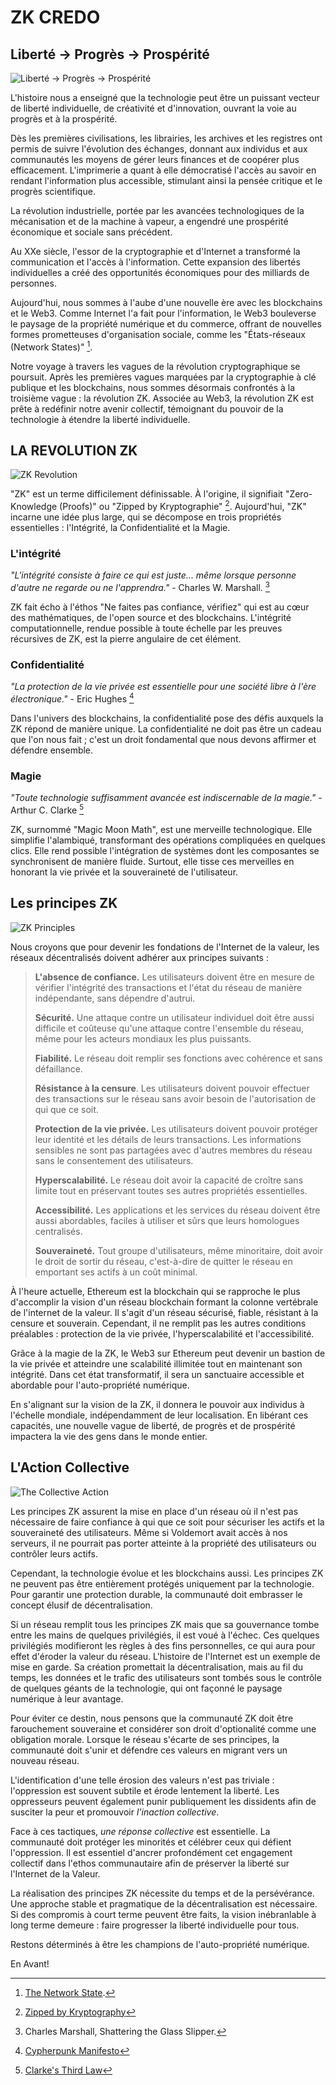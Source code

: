 # ZK CREDO

## Liberté → Progrès → Prospérité

![Liberté → Progrès → Prospérité](freedom-progress-prosperity.jpeg)

L'histoire nous a enseigné que la technologie peut être un puissant vecteur de liberté individuelle, de créativité et d'innovation, ouvrant la voie au progrès et à la prospérité.

Dès les premières civilisations, les librairies, les archives et les registres ont permis de suivre l'évolution des échanges, donnant aux individus et aux communautés les moyens de gérer leurs finances et de coopérer plus efficacement. L'imprimerie a quant à elle démocratisé l'accès au savoir en rendant l'information plus accessible, stimulant ainsi la pensée critique et le progrès scientifique.

La révolution industrielle, portée par les avancées technologiques de la mécanisation et de la machine à vapeur, a engendré une prospérité économique et sociale sans précédent.

Au XXe siècle, l'essor de la cryptographie et d'Internet a transformé la communication et l'accès à l'information. Cette expansion des libertés individuelles a créé des opportunités économiques pour des milliards de personnes.

Aujourd'hui, nous sommes à l'aube d'une nouvelle ère avec les blockchains et le Web3. Comme Internet l'a fait pour l'information, le Web3 bouleverse le paysage de la propriété numérique et du commerce, offrant de nouvelles formes prometteuses d'organisation sociale, comme les "États-réseaux (Network States)" [^1].

Notre voyage à travers les vagues de la révolution cryptographique se poursuit. Après les premières vagues marquées par la cryptographie à clé publique et les blockchains, nous sommes désormais confrontés à la troisième vague : la révolution ZK. Associée au Web3, la révolution ZK est prête à redéfinir notre avenir collectif, témoignant du pouvoir de la technologie à étendre la liberté individuelle.

## LA REVOLUTION ZK

![ZK Revolution](zk-revolution.jpeg)

"ZK" est un terme difficilement définissable. À l'origine, il signifiait "Zero-Knowledge (Proofs)" ou "Zipped by Kryptographie" [^2]. Aujourd'hui, "ZK" incarne une idée plus large, qui se décompose en trois propriétés essentielles : l'Intégrité, la Confidentialité et la Magie.

### L'intégrité

*"L'intégrité consiste à faire ce qui est juste... même lorsque personne d'autre ne regarde ou ne l'apprendra."* - Charles W. Marshall. [^3]

ZK fait écho à l'éthos "Ne faites pas confiance, vérifiez" qui est au cœur des mathématiques, de l'open source et des blockchains. L'intégrité computationnelle, rendue possible à toute échelle par les preuves récursives de ZK, est la pierre angulaire de cet élément.

### Confidentialité

*"La protection de la vie privée est essentielle pour une société libre à l'ère électronique."* - Eric Hughes [^4]

Dans l'univers des blockchains, la confidentialité pose des défis auxquels la ZK répond de manière unique. La confidentialité ne doit pas être un cadeau que l'on nous fait ; c'est un droit fondamental que nous devons affirmer et défendre ensemble.

### Magie

*"Toute technologie suffisamment avancée est indiscernable de la magie."* - Arthur C. Clarke [^5]

ZK, surnommé "Magic Moon Math", est une merveille technologique. Elle simplifie l'alambiqué, transformant des opérations compliquées en quelques clics. Elle rend possible l'intégration de systèmes dont les composantes se synchronisent de manière fluide. Surtout, elle tisse ces merveilles en honorant la vie privée et la souveraineté de l'utilisateur.

## Les principes ZK

![ZK Principles](zk-principles.jpeg)

Nous croyons que pour devenir les fondations de l'Internet de la valeur, les réseaux décentralisés doivent adhérer aux principes suivants :

> **L'absence de confiance.** Les utilisateurs doivent être en mesure de vérifier l'intégrité des transactions et l'état du réseau de manière indépendante, sans dépendre d'autrui.
>
> **Sécurité.** Une attaque contre un utilisateur individuel doit être aussi difficile et coûteuse qu'une attaque contre l'ensemble du réseau, même pour les acteurs mondiaux les plus puissants.
> 
> **Fiabilité.** Le réseau doit remplir ses fonctions avec cohérence et sans défaillance.
>
> **Résistance à la censure**. Les utilisateurs doivent pouvoir effectuer des transactions sur le réseau sans avoir besoin de l'autorisation de qui que ce soit.
>
> **Protection de la vie privée.** Les utilisateurs doivent pouvoir protéger leur identité et les détails de leurs transactions. Les informations sensibles ne sont pas partagées avec d'autres membres du réseau sans le consentement des utilisateurs.
>
> **Hyperscalabilité.** Le réseau doit avoir la capacité de croître sans limite tout en préservant toutes ses autres propriétés essentielles.
>
> **Accessibilité.** Les applications et les services du réseau doivent être aussi abordables, faciles à utiliser et sûrs que leurs homologues centralisés.
>
> **Souveraineté.** Tout groupe d'utilisateurs, même minoritaire, doit avoir le droit de sortir du réseau, c'est-à-dire de quitter le réseau en emportant ses actifs à un coût minimal.

À l'heure actuelle, Ethereum est la blockchain qui se rapproche le plus d'accomplir la vision d'un réseau blockchain formant la colonne vertébrale de l'internet de la valeur. Il s'agit d'un réseau sécurisé, fiable, résistant à la censure et souverain. Cependant, il ne remplit pas les autres conditions préalables : protection de la vie privée, l'hyperscalabilité et l'accessibilité.

Grâce à la magie de la ZK, le Web3 sur Ethereum peut devenir un bastion de la vie privée et atteindre une scalabilité illimitée tout en maintenant son intégrité. Dans cet état transformatif, il sera un sanctuaire accessible et abordable pour l'auto-propriété numérique.

En s'alignant sur la vision de la ZK, il donnera le pouvoir aux individus à l'échelle mondiale, indépendamment de leur localisation. En libérant ces capacités, une nouvelle vague de liberté, de progrès et de prospérité impactera la vie des gens dans le monde entier.

## L'Action Collective

![The Collective Action](the-collective-action.jpeg)

Les principes ZK assurent la mise en place d'un réseau où il n'est pas nécessaire de faire confiance à qui que ce soit pour sécuriser les actifs et la souveraineté des utilisateurs. Même si Voldemort avait accès à nos serveurs, il ne pourrait pas porter atteinte à la propriété des utilisateurs ou contrôler leurs actifs.

Cependant, la technologie évolue et les blockchains aussi. Les principes ZK ne peuvent pas être entièrement protégés uniquement par la technologie. Pour garantir une protection durable, la communauté doit embrasser le concept élusif de décentralisation.

Si un réseau remplit tous les principes ZK mais que sa gouvernance tombe entre les mains de quelques privilégiés, il est voué à l'échec. Ces quelques privilégiés modifieront les règles à des fins personnelles, ce qui aura pour effet d'éroder la valeur du réseau. L'histoire de l'Internet est un exemple de mise en garde. Sa création promettait la décentralisation, mais au fil du temps, les données et le trafic des utilisateurs sont tombés sous le contrôle de quelques géants de la technologie, qui ont façonné le paysage numérique à leur avantage.

Pour éviter ce destin, nous pensons que la communauté ZK doit être farouchement souveraine et considérer son droit d'optionalité comme une obligation morale. Lorsque le réseau s'écarte de ses principes, la communauté doit s'unir et défendre ces valeurs en migrant vers un nouveau réseau.

L'identification d'une telle érosion des valeurs n'est pas triviale : l'oppression est souvent subtile et érode lentement la liberté. Les oppresseurs peuvent également punir publiquement les dissidents afin de susciter la peur et promouvoir *l'inaction collective*.

Face à ces tactiques, *une réponse collective* est essentielle. La communauté doit protéger les minorités et célébrer ceux qui défient l'oppression. Il est essentiel d'ancrer profondément cet engagement collectif dans l'ethos communautaire afin de préserver la liberté sur l'Internet de la Valeur.

La réalisation des principes ZK nécessite du temps et de la persévérance. Une approche stable et pragmatique de la décentralisation est nécessaire. Si des compromis à court terme peuvent être faits, la vision inébranlable à long terme demeure : faire progresser la liberté individuelle pour tous.

Restons déterminés à être les champions de l'auto-propriété numérique.

En Avant!

[^1]: [The Network State](https://thenetworkstate.com/the-network-state-in-one-sentence).
[^2]: [Zipped by Kryptography](https://twitter.com/vitalikbuterin/status/1309298689156866048)
[^3]: Charles Marshall, Shattering the Glass Slipper.
[^4]: [Cypherpunk Manifesto](https://nakamotoinstitute.org/static/docs/cypherpunk-manifesto.txt)
[^5]: [Clarke's Third Law](https://en.wikipedia.org/wiki/Clarke%27s_three_laws)
